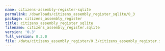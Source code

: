 ```yaml
---
name: citizens-assembly-register-sqlite
permalink: /downloads/citizens_assembly_register_sqlite/0_3
package: citizens_assembly_register
title: citizens_assembly_register_sqlite
filename: citizens_assembly_register.sqlite
version: '0.3'
full_version: 0.3.0
file: /data/citizens_assembly_register/0.3/citizens_assembly_register.sqlite
---
```

